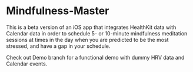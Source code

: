 # Mindfulness-Master

This is a beta version of an iOS app that integrates HealthKit data with Calendar data in order to schedule 5- or 10-minute mindfulness meditation sessions at times in the day when you are predicted to be the most stressed, and have a gap in your schedule.

Check out Demo branch for a functional demo with dummy HRV data and Calendar events.

